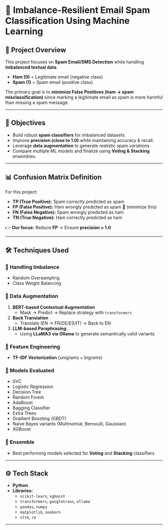 # 📧 Imbalance-Resilient Email Spam Classification Using Machine Learning

## 📌 Project Overview
This project focuses on **Spam Email/SMS Detection** while handling **imbalanced textual data**.  

- **Ham (0)** = Legitimate email (negative class)  
- **Spam (1)** = Spam email (positive class)  

The primary goal is to **minimize False Positives (ham → spam misclassification)** since marking a legitimate email as spam is more harmful than missing a spam message.  

---

## 🎯 Objectives
- Build robust **spam classifiers** for imbalanced datasets.  
- Improve **precision (close to 1.0)** while maintaining accuracy & recall.  
- Leverage **data augmentation** to generate realistic spam variations.  
- Compare multiple ML models and finalize using **Voting & Stacking** ensembles.  

---

## 📊 Confusion Matrix Definition
For this project:  

- **TP (True Positive):** Spam correctly predicted as spam  
- **FP (False Positive):** Ham wrongly predicted as spam 🚫 (minimize this)  
- **FN (False Negative):** Spam wrongly predicted as ham  
- **TN (True Negative):** Ham correctly predicted as ham  

👉 **Our focus:** Reduce **FP** → Ensure **precision ≈ 1.0**

---

## 🛠 Techniques Used

### 🔹 Handling Imbalance
- Random Oversampling  
- Class Weight Balancing  

### 🔹 Data Augmentation
1. **BERT-based Contextual Augmentation**  
   - Mask → Predict → Replace strategy with `transformers`  
2. **Back Translation**  
   - Translate (EN → FR/DE/ES/IT) → Back to EN  
3. **LLM-based Paraphrasing**  
   - Using **LLaMA3 via Ollama** to generate semantically valid variants  

### 🔹 Feature Engineering
- **TF-IDF Vectorization** (unigrams + bigrams)  

### 🔹 Models Evaluated
- SVC  
- Logistic Regression  
- Decision Tree  
- Random Forest  
- AdaBoost  
- Bagging Classifier  
- Extra Trees  
- Gradient Boosting (GBDT)  
- Naïve Bayes variants (Multinomial, Bernoulli, Gaussian)  
- XGBoost  

### 🔹 Ensemble
- Best performing models selected for **Voting** and **Stacking** classifiers  

---

## ⚙️ Tech Stack
- **Python**  
- **Libraries:**  
  - `scikit-learn`, `xgboost`  
  - `transformers`, `googletrans`, `ollama`  
  - `pandas`, `numpy`  
  - `matplotlib`, `seaborn`  
  - `nltk`, `re`  

---

